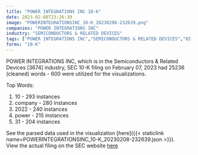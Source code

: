 ```yaml
---
title: "POWER INTEGRATIONS INC 10-K"
date: 2023-02-08T23:26:39
image: "POWERINTEGRATIONSINC_10-K_20230208-232639.png"
companies: "POWER INTEGRATIONS INC"
industry: "SEMICONDUCTORS & RELATED DEVICES"
tags: ["POWER INTEGRATIONS INC","SEMICONDUCTORS & RELATED DEVICES","02-07-2023","10-K"]
forms: "10-K"
---
```

POWER INTEGRATIONS INC, which is in the Semiconductors & Related Devices [3674] industry, SEC 10-K filing on February 07, 2023 had 25236 (cleaned) words - 600 were utilized for the visualizations.

Top Words:
1. 10 - 293 instances
2. company - 280 instances
3. 2022 - 240 instances
4. power - 215 instances
5. 31 - 204 instances


See the parsed data used in the visualization [here]({{< staticlink name=POWERINTEGRATIONSINC_10-K_20230208-232639.json >}}).  
View the actual filing on the SEC website [here](https://www.sec.gov/Archives/edgar/data/833640/0000833640-23-000025.txt)